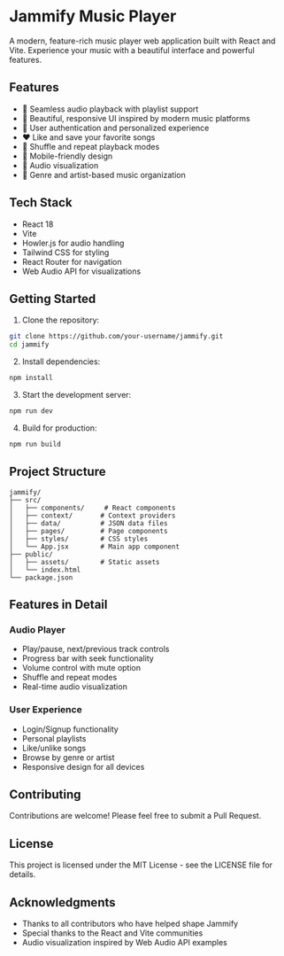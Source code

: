 # Jammify Music Player

A modern, feature-rich music player web application built with React and Vite. Experience your music with a beautiful interface and powerful features.

## Features

- 🎵 Seamless audio playback with playlist support
- 🎨 Beautiful, responsive UI inspired by modern music platforms
- 👤 User authentication and personalized experience
- ❤️ Like and save your favorite songs
- 🔄 Shuffle and repeat playback modes
- 📱 Mobile-friendly design
- 🎼 Audio visualization
- 📂 Genre and artist-based music organization

## Tech Stack

- React 18
- Vite
- Howler.js for audio handling
- Tailwind CSS for styling
- React Router for navigation
- Web Audio API for visualizations

## Getting Started

1. Clone the repository:
```bash
git clone https://github.com/your-username/jammify.git
cd jammify
```

2. Install dependencies:
```bash
npm install
```

3. Start the development server:
```bash
npm run dev
```

4. Build for production:
```bash
npm run build
```

## Project Structure

```
jammify/
├── src/
│   ├── components/     # React components
│   ├── context/       # Context providers
│   ├── data/          # JSON data files
│   ├── pages/         # Page components
│   ├── styles/        # CSS styles
│   └── App.jsx        # Main app component
├── public/
│   ├── assets/        # Static assets
│   └── index.html
└── package.json
```

## Features in Detail

### Audio Player
- Play/pause, next/previous track controls
- Progress bar with seek functionality
- Volume control with mute option
- Shuffle and repeat modes
- Real-time audio visualization

### User Experience
- Login/Signup functionality
- Personal playlists
- Like/unlike songs
- Browse by genre or artist
- Responsive design for all devices

## Contributing

Contributions are welcome! Please feel free to submit a Pull Request.

## License

This project is licensed under the MIT License - see the LICENSE file for details.

## Acknowledgments

- Thanks to all contributors who have helped shape Jammify
- Special thanks to the React and Vite communities
- Audio visualization inspired by Web Audio API examples
